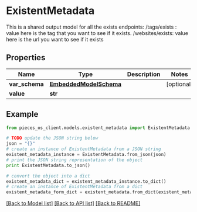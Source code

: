 # ExistentMetadata

This is a shared output model for all the exists endpoints: /tags/exists : value here is the tag that you want to see if it exists. /websites/exists: value here is the url you want to see if it exists

## Properties

Name | Type | Description | Notes
------------ | ------------- | ------------- | -------------
**var_schema** | [**EmbeddedModelSchema**](EmbeddedModelSchema) |  | [optional] 
**value** | **str** |  | 

## Example

```python
from pieces_os_client.models.existent_metadata import ExistentMetadata

# TODO update the JSON string below
json = "{}"
# create an instance of ExistentMetadata from a JSON string
existent_metadata_instance = ExistentMetadata.from_json(json)
# print the JSON string representation of the object
print ExistentMetadata.to_json()

# convert the object into a dict
existent_metadata_dict = existent_metadata_instance.to_dict()
# create an instance of ExistentMetadata from a dict
existent_metadata_form_dict = existent_metadata.from_dict(existent_metadata_dict)
```
[[Back to Model list]](../README#documentation-for-models) [[Back to API list]](../README#documentation-for-api-endpoints) [[Back to README]](../README)


